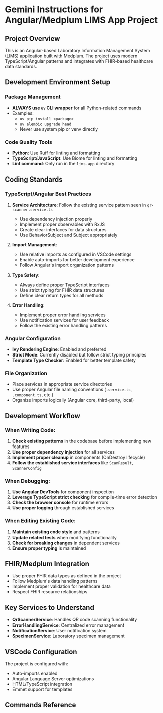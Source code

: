 # Gemini Instructions for Angular/Medplum LIMS App Project

## Project Overview
This is an Angular-based Laboratory Information Management System (LIMS) application built with Medplum. The project uses modern TypeScript/Angular patterns and integrates with FHIR-based healthcare data standards.

## Development Environment Setup

### Package Management
- **ALWAYS use `uv` CLI wrapper** for all Python-related commands
- Examples:
  - `uv pip install <package>`
  - `uv alembic upgrade head`
  - Never use system pip or venv directly

### Code Quality Tools
- **Python**: Use Ruff for linting and formatting
- **TypeScript/JavaScript**: Use Biome for linting and formatting
- **Lint command**: Only run in the `lims-app` directory

## Coding Standards

### TypeScript/Angular Best Practices
1. **Service Architecture**: Follow the existing service pattern seen in `qr-scanner.service.ts`
   - Use dependency injection properly
   - Implement proper observables with RxJS
   - Create clear interfaces for data structures
   - Use BehaviorSubject and Subject appropriately

2. **Import Management**:
   - Use relative imports as configured in VSCode settings
   - Enable auto-imports for better development experience
   - Follow Angular's import organization patterns

3. **Type Safety**:
   - Always define proper TypeScript interfaces
   - Use strict typing for FHIR data structures
   - Define clear return types for all methods

4. **Error Handling**:
   - Implement proper error handling services
   - Use notification services for user feedback
   - Follow the existing error handling patterns

### Angular Configuration
- **Ivy Rendering Engine**: Enabled and preferred
- **Strict Mode**: Currently disabled but follow strict typing principles
- **Template Type Checker**: Enabled for better template safety

### File Organization
- Place services in appropriate service directories
- Use proper Angular file naming conventions (`.service.ts`, `.component.ts`, etc.)
- Organize imports logically (Angular core, third-party, local)

## Development Workflow

### When Writing Code:
1. **Check existing patterns** in the codebase before implementing new features
2. **Use proper dependency injection** for all services
3. **Implement proper cleanup** in components (OnDestroy lifecycle)
4. **Follow the established service interfaces** like `ScanResult`, `ScannerConfig`

### When Debugging:
1. **Use Angular DevTools** for component inspection
2. **Leverage TypeScript strict checking** for compile-time error detection
3. **Check the browser console** for runtime errors
4. **Use proper logging** through established services

### When Editing Existing Code:
1. **Maintain existing code style** and patterns
2. **Update related tests** when modifying functionality
3. **Check for breaking changes** in dependent services
4. **Ensure proper typing** is maintained

## FHIR/Medplum Integration
- Use proper FHIR data types as defined in the project
- Follow Medplum's data handling patterns
- Implement proper validation for healthcare data
- Respect FHIR resource relationships

## Key Services to Understand
- **QrScannerService**: Handles QR code scanning functionality
- **ErrorHandlingService**: Centralized error management
- **NotificationService**: User notification system
- **SpecimenService**: Laboratory specimen management

## VSCode Configuration
The project is configured with:
- Auto-imports enabled
- Angular Language Server optimizations
- HTML/TypeScript integration
- Emmet support for templates

## Commands Reference
